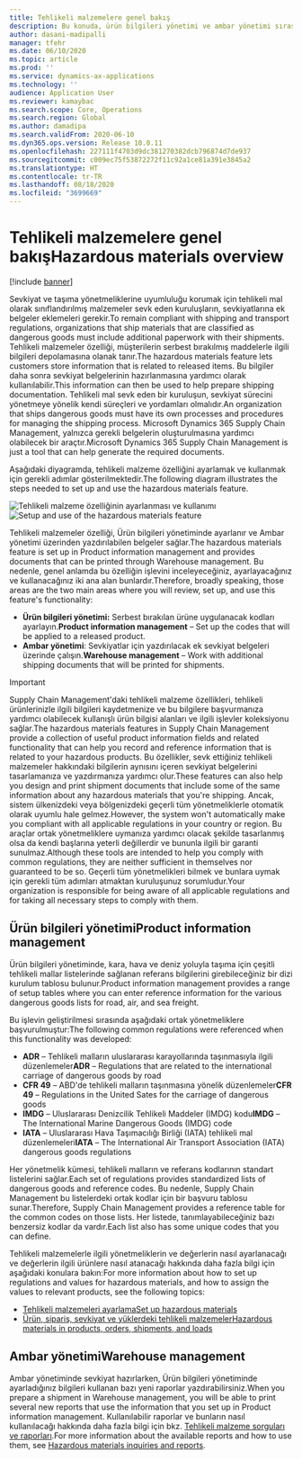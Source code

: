 ```yaml
---
title: Tehlikeli malzemelere genel bakış
description: Bu konuda, ürün bilgileri yönetimi ve ambar yönetimi sırasında tehlikeli malzemelerin işlenmesi ve belgelenmesi ile ilgili özelliklere genel bir bakış sağlanır.
author: dasani-madipalli
manager: tfehr
ms.date: 06/10/2020
ms.topic: article
ms.prod: ''
ms.service: dynamics-ax-applications
ms.technology: ''
audience: Application User
ms.reviewer: kamaybac
ms.search.scope: Core, Operations
ms.search.region: Global
ms.author: damadipa
ms.search.validFrom: 2020-06-10
ms.dyn365.ops.version: Release 10.0.11
ms.openlocfilehash: 227111f4703d9dc381270382dcb796874d7de937
ms.sourcegitcommit: c009ec75f53872272f11c92a1ce81a391e3845a2
ms.translationtype: HT
ms.contentlocale: tr-TR
ms.lasthandoff: 08/18/2020
ms.locfileid: "3699669"
---
```

# <a name="hazardous-materials-overview"></a><span data-ttu-id="be7b0-103">Tehlikeli malzemelere genel bakış</span><span class="sxs-lookup"><span data-stu-id="be7b0-103">Hazardous materials overview</span></span>

[!include [banner](../includes/banner.md)]

<span data-ttu-id="be7b0-104">Sevkiyat ve taşıma yönetmeliklerine uyumluluğu korumak için tehlikeli mal olarak sınıflandırılmış malzemeler sevk eden kuruluşların, sevkiyatlarına ek belgeler eklemeleri gerekir.</span><span class="sxs-lookup"><span data-stu-id="be7b0-104">To remain compliant with shipping and transport regulations, organizations that ship materials that are classified as dangerous goods must include additional paperwork with their shipments.</span></span> <span data-ttu-id="be7b0-105">Tehlikeli malzemeler özelliği, müşterilerin serbest bırakılmış maddelerle ilgili bilgileri depolamasına olanak tanır.</span><span class="sxs-lookup"><span data-stu-id="be7b0-105">The hazardous materials feature lets customers store information that is related to released items.</span></span> <span data-ttu-id="be7b0-106">Bu bilgiler daha sonra sevkiyat belgelerinin hazırlanmasına yardımcı olarak kullanılabilir.</span><span class="sxs-lookup"><span data-stu-id="be7b0-106">This information can then be used to help prepare shipping documentation.</span></span> <span data-ttu-id="be7b0-107">Tehlikeli mal sevk eden bir kuruluşun, sevkiyat sürecini yönetmeye yönelik kendi süreçleri ve yordamları olmalıdır.</span><span class="sxs-lookup"><span data-stu-id="be7b0-107">An organization that ships dangerous goods must have its own processes and procedures for managing the shipping process.</span></span> <span data-ttu-id="be7b0-108">Microsoft Dynamics 365 Supply Chain Management, yalnızca gerekli belgelerin oluşturulmasına yardımcı olabilecek bir araçtır.</span><span class="sxs-lookup"><span data-stu-id="be7b0-108">Microsoft Dynamics 365 Supply Chain Management is just a tool that can help generate the required documents.</span></span>

<span data-ttu-id="be7b0-109">Aşağıdaki diyagramda, tehlikeli malzeme özelliğini ayarlamak ve kullanmak için gerekli adımlar gösterilmektedir.</span><span class="sxs-lookup"><span data-stu-id="be7b0-109">The following diagram illustrates the steps needed to set up and use the hazardous materials feature.</span></span>

<span data-ttu-id="be7b0-110">![Tehlikeli malzeme özelliğinin ayarlanması ve kullanımı](media/hazmat-overview.png "Tehlikeli malzeme özelliğinin ayarlanması ve kullanımı")</span><span class="sxs-lookup"><span data-stu-id="be7b0-110">![Setup and use of the hazardous materials feature](media/hazmat-overview.png "Setup and use of the hazardous materials feature")</span></span>

<span data-ttu-id="be7b0-111">Tehlikeli malzemeler özelliği, Ürün bilgileri yönetiminde ayarlanır ve Ambar yönetimi üzerinden yazdırılabilen belgeler sağlar.</span><span class="sxs-lookup"><span data-stu-id="be7b0-111">The hazardous materials feature is set up in Product information management and provides documents that can be printed through Warehouse management.</span></span> <span data-ttu-id="be7b0-112">Bu nedenle, genel anlamda bu özelliğin işlevini inceleyeceğiniz, ayarlayacağınız ve kullanacağınız iki ana alan bunlardır.</span><span class="sxs-lookup"><span data-stu-id="be7b0-112">Therefore, broadly speaking, those areas are the two main areas where you will review, set up, and use this feature's functionality:</span></span>

- <span data-ttu-id="be7b0-113">**Ürün bilgileri yönetimi:** Serbest bırakılan ürüne uygulanacak kodları ayarlayın.</span><span class="sxs-lookup"><span data-stu-id="be7b0-113">**Product information management** – Set up the codes that will be applied to a released product.</span></span>
- <span data-ttu-id="be7b0-114">**Ambar yönetimi**: Sevkiyatlar için yazdırılacak ek sevkiyat belgeleri üzerinde çalışın.</span><span class="sxs-lookup"><span data-stu-id="be7b0-114">**Warehouse management** – Work with additional shipping documents that will be printed for shipments.</span></span>

> [!IMPORTANT]
> <span data-ttu-id="be7b0-115">Supply Chain Management'daki tehlikeli malzeme özellikleri, tehlikeli ürünlerinizle ilgili bilgileri kaydetmenize ve bu bilgilere başvurmanıza yardımcı olabilecek kullanışlı ürün bilgisi alanları ve ilgili işlevler koleksiyonu sağlar.</span><span class="sxs-lookup"><span data-stu-id="be7b0-115">The hazardous materials features in Supply Chain Management provide a collection of useful product information fields and related functionality that can help you record and reference information that is related to your hazardous products.</span></span> <span data-ttu-id="be7b0-116">Bu özellikler, sevk ettiğiniz tehlikeli malzemeler hakkındaki bilgilerin aynısını içeren sevkiyat belgelerini tasarlamanıza ve yazdırmanıza yardımcı olur.</span><span class="sxs-lookup"><span data-stu-id="be7b0-116">These features can also help you design and print shipment documents that include some of the same information about any hazardous materials that you're shipping.</span></span> <span data-ttu-id="be7b0-117">Ancak, sistem ülkenizdeki veya bölgenizdeki geçerli tüm yönetmeliklerle otomatik olarak uyumlu hale gelmez.</span><span class="sxs-lookup"><span data-stu-id="be7b0-117">However, the system won't automatically make you compliant with all applicable regulations in your country or region.</span></span> <span data-ttu-id="be7b0-118">Bu araçlar ortak yönetmeliklere uymanıza yardımcı olacak şekilde tasarlanmış olsa da kendi başlarına yeterli değillerdir ve bununla ilgili bir garanti sunulmaz.</span><span class="sxs-lookup"><span data-stu-id="be7b0-118">Although these tools are intended to help you comply with common regulations, they are neither sufficient in themselves nor guaranteed to be so.</span></span> <span data-ttu-id="be7b0-119">Geçerli tüm yönetmelikleri bilmek ve bunlara uymak için gerekli tüm adımları atmaktan kuruluşunuz sorumludur.</span><span class="sxs-lookup"><span data-stu-id="be7b0-119">Your organization is responsible for being aware of all applicable regulations and for taking all necessary steps to comply with them.</span></span>

## <a name="product-information-management"></a><span data-ttu-id="be7b0-120">Ürün bilgileri yönetimi</span><span class="sxs-lookup"><span data-stu-id="be7b0-120">Product information management</span></span>

<span data-ttu-id="be7b0-121">Ürün bilgileri yönetiminde, kara, hava ve deniz yoluyla taşıma için çeşitli tehlikeli mallar listelerinde sağlanan referans bilgilerini girebileceğiniz bir dizi kurulum tablosu bulunur.</span><span class="sxs-lookup"><span data-stu-id="be7b0-121">Product information management provides a range of setup tables where you can enter reference information for the various dangerous goods lists for road, air, and sea freight.</span></span>

<span data-ttu-id="be7b0-122">Bu işlevin geliştirilmesi sırasında aşağıdaki ortak yönetmeliklere başvurulmuştur:</span><span class="sxs-lookup"><span data-stu-id="be7b0-122">The following common regulations were referenced when this functionality was developed:</span></span>

- <span data-ttu-id="be7b0-123">**ADR** – Tehlikeli malların uluslararası karayollarında taşınmasıyla ilgili düzenlemeler</span><span class="sxs-lookup"><span data-stu-id="be7b0-123">**ADR** – Regulations that are related to the international carriage of dangerous goods by road</span></span>
- <span data-ttu-id="be7b0-124">**CFR 49** – ABD'de tehlikeli malların taşınmasına yönelik düzenlemeler</span><span class="sxs-lookup"><span data-stu-id="be7b0-124">**CFR 49** – Regulations in the United Sates for the carriage of dangerous goods</span></span>
- <span data-ttu-id="be7b0-125">**IMDG** – Uluslararası Denizcilik Tehlikeli Maddeler (IMDG) kodu</span><span class="sxs-lookup"><span data-stu-id="be7b0-125">**IMDG** – The International Marine Dangerous Goods (IMDG) code</span></span>
- <span data-ttu-id="be7b0-126">**IATA** – Uluslararası Hava Taşımacılığı Birliği (IATA) tehlikeli mal düzenlemeleri</span><span class="sxs-lookup"><span data-stu-id="be7b0-126">**IATA** – The International Air Transport Association (IATA) dangerous goods regulations</span></span>

<span data-ttu-id="be7b0-127">Her yönetmelik kümesi, tehlikeli malların ve referans kodlarının standart listelerini sağlar.</span><span class="sxs-lookup"><span data-stu-id="be7b0-127">Each set of regulations provides standardized lists of dangerous goods and reference codes.</span></span> <span data-ttu-id="be7b0-128">Bu nedenle, Supply Chain Management bu listelerdeki ortak kodlar için bir başvuru tablosu sunar.</span><span class="sxs-lookup"><span data-stu-id="be7b0-128">Therefore, Supply Chain Management provides a reference table for the common codes on those lists.</span></span> <span data-ttu-id="be7b0-129">Her listede, tanımlayabileceğiniz bazı benzersiz kodlar da vardır.</span><span class="sxs-lookup"><span data-stu-id="be7b0-129">Each list also has some unique codes that you can define.</span></span>

<span data-ttu-id="be7b0-130">Tehlikeli malzemelerle ilgili yönetmeliklerin ve değerlerin nasıl ayarlanacağı ve değerlerin ilgili ürünlere nasıl atanacağı hakkında daha fazla bilgi için aşağıdaki konulara bakın:</span><span class="sxs-lookup"><span data-stu-id="be7b0-130">For more information about how to set up regulations and values for hazardous materials, and how to assign the values to relevant products, see the following topics:</span></span>

- [<span data-ttu-id="be7b0-131">Tehlikeli malzemeleri ayarlama</span><span class="sxs-lookup"><span data-stu-id="be7b0-131">Set up hazardous materials</span></span>](hazmat-setup.md)
- [<span data-ttu-id="be7b0-132">Ürün, sipariş, sevkiyat ve yüklerdeki tehlikeli malzemeler</span><span class="sxs-lookup"><span data-stu-id="be7b0-132">Hazardous materials in products, orders, shipments, and loads</span></span>](hazmat-items.md)

## <a name="warehouse-management"></a><span data-ttu-id="be7b0-133">Ambar yönetimi</span><span class="sxs-lookup"><span data-stu-id="be7b0-133">Warehouse management</span></span>

<span data-ttu-id="be7b0-134">Ambar yönetiminde sevkiyat hazırlarken, Ürün bilgileri yönetiminde ayarladığınız bilgileri kullanan bazı yeni raporlar yazdırabilirsiniz.</span><span class="sxs-lookup"><span data-stu-id="be7b0-134">When you prepare a shipment in Warehouse management, you will be able to print several new reports that use the information that you set up in Product information management.</span></span> <span data-ttu-id="be7b0-135">Kullanılabilir raporlar ve bunların nasıl kullanılacağı hakkında daha fazla bilgi için bkz. [Tehlikeli malzeme sorguları ve raporları](hazmat-reports.md).</span><span class="sxs-lookup"><span data-stu-id="be7b0-135">For more information about the available reports and how to use them, see [Hazardous materials inquiries and reports](hazmat-reports.md).</span></span>
